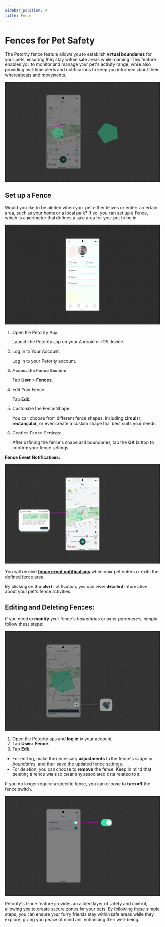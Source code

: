 ```yaml
---
sidebar_position: 4
title: Fence
---
```


# Fences for Pet Safety
The Petority fence feature allows you to establish **virtual boundaries** for your pets, ensuring they stay within safe areas while roaming. This feature enables you to monitor and manage your pet's activity range, while also providing real-time alerts and notifications to keep you informed about their whereabouts and movements. 

![fence-map](/img/fence/Fence1.jpg)

## Set up a Fence
Would you like to be alerted when your pet either leaves or enters a certain area, such as your home or a local park? If so, you can set up a Fence, which is a perimeter that defines a safe area for your pet to be in. 

![fence edit](/img/fence/Fence.gif)

1. Open the Petority App:

	Launch the Petority app on your Android or iOS device.
2. Log In to Your Account:

	Log in to your Petority account.
3. Access the Fence Section:

	Tap **User** > **Fences**.
4. Edit Your Fence:

	Tap **Edit**.
5. Customize the Fence Shape:

	You can choose from different fence shapes, including **circular**, **rectangular**, or even create a custom shape that best suits your needs.
6. Confirm Fence Settings:

	After defining the fence's shape and boundaries, tap the **OK** button to confirm your fence settings.

**Fence Event Notifications:**

![Steps](/img/get-to-know/Instant-Fence-Alerts.jpg)


You will receive **[fence event notifications](/docs/petority/notification/fence-event)** when your pet enters or exits the defined fence area.

By clicking on the **alert** notification, you can view **detailed** information about your pet's fence activities.

## Editing and Deleting Fences:
If you need to **modify** your fence's *boundaries* or *other parameters*, simply follow these steps:

![Editing and Deleting](/img/fence/Fence2.jpg)

1. Open the Petority app and **log in** to your account.
2. Tap **User**> **Fence**.
3. Tap **Edit**.
+ For editing, make the necessary **adjustments** to the fence's *shape* or *boundaries*, and then save the updated fence settings.
+ For deletion, you can choose to **remove** the fence. Keep in mind that deleting a fence will also clear any associated data related to it.

If you no longer require a specific fence, you can choose to **turn off** the fence switch.

![switch](/img/fence/Fence3.jpg)

Petority's fence feature provides an added layer of safety and control, allowing you to create secure zones for your pets. By following these simple steps, you can ensure your furry friends stay within safe areas while they explore, giving you peace of mind and enhancing their well-being.